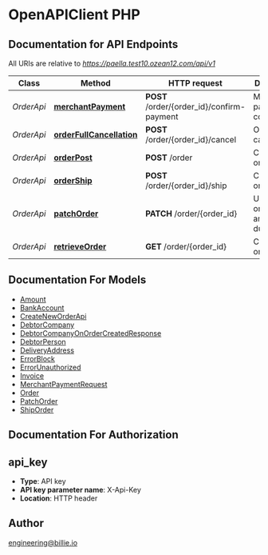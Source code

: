 # OpenAPIClient PHP

## Documentation for API Endpoints

All URIs are relative to *https://paella.test10.ozean12.com/api/v1*

Class | Method | HTTP request | Description
------------ | ------------- | ------------- | -------------
*OrderApi* | [**merchantPayment**](docs/Api/OrderApi.md#merchantpayment) | **POST** /order/{order_id}/confirm-payment | Merchant payment confirmation
*OrderApi* | [**orderFullCancellation**](docs/Api/OrderApi.md#orderfullcancellation) | **POST** /order/{order_id}/cancel | Order full cancellation
*OrderApi* | [**orderPost**](docs/Api/OrderApi.md#orderpost) | **POST** /order | Create new order
*OrderApi* | [**orderShip**](docs/Api/OrderApi.md#ordership) | **POST** /order/{order_id}/ship | Create new order
*OrderApi* | [**patchOrder**](docs/Api/OrderApi.md#patchorder) | **PATCH** /order/{order_id} | Update order amount / duration
*OrderApi* | [**retrieveOrder**](docs/Api/OrderApi.md#retrieveorder) | **GET** /order/{order_id} | Create new order


## Documentation For Models

 - [Amount](docs/Model/Amount.md)
 - [BankAccount](docs/Model/BankAccount.md)
 - [CreateNewOrderApi](docs/Model/CreateNewOrderApi.md)
 - [DebtorCompany](docs/Model/DebtorCompany.md)
 - [DebtorCompanyOnOrderCreatedResponse](docs/Model/DebtorCompanyOnOrderCreatedResponse.md)
 - [DebtorPerson](docs/Model/DebtorPerson.md)
 - [DeliveryAddress](docs/Model/DeliveryAddress.md)
 - [ErrorBlock](docs/Model/ErrorBlock.md)
 - [ErrorUnauthorized](docs/Model/ErrorUnauthorized.md)
 - [Invoice](docs/Model/Invoice.md)
 - [MerchantPaymentRequest](docs/Model/MerchantPaymentRequest.md)
 - [Order](docs/Model/Order.md)
 - [PatchOrder](docs/Model/PatchOrder.md)
 - [ShipOrder](docs/Model/ShipOrder.md)


## Documentation For Authorization


## api_key

- **Type**: API key
- **API key parameter name**: X-Api-Key
- **Location**: HTTP header


## Author

engineering@billie.io
